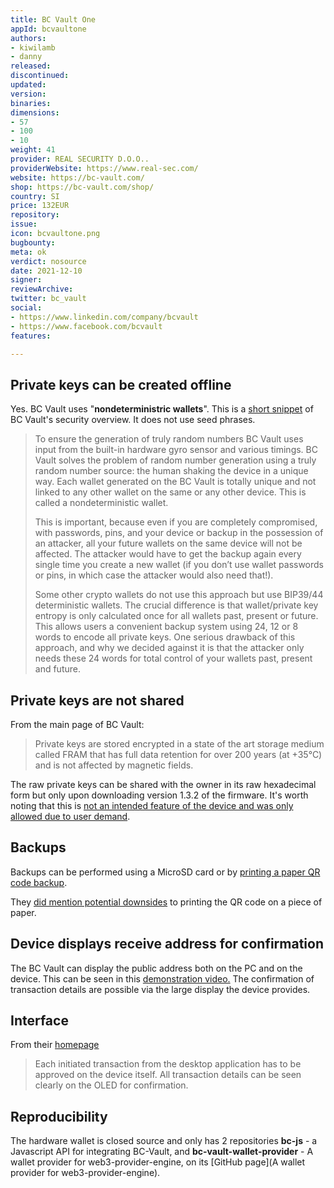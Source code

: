 ```yaml
---
title: BC Vault One
appId: bcvaultone
authors:
- kiwilamb
- danny
released: 
discontinued: 
updated: 
version: 
binaries: 
dimensions:
- 57
- 100
- 10
weight: 41
provider: REAL SECURITY D.O.O..
providerWebsite: https://www.real-sec.com/
website: https://bc-vault.com/
shop: https://bc-vault.com/shop/
country: SI
price: 132EUR
repository: 
issue: 
icon: bcvaultone.png
bugbounty: 
meta: ok
verdict: nosource
date: 2021-12-10
signer: 
reviewArchive: 
twitter: bc_vault
social:
- https://www.linkedin.com/company/bcvault
- https://www.facebook.com/bcvault
features: 

---
```


## Private keys can be created offline 

Yes. BC Vault uses "**nondeterministric wallets**". This is a [short snippet](https://bc-vault.com/2020/04/a-deep-dive-into-the-bc-vault-security-model/) of BC Vault's security overview. It does not use seed phrases.

> To ensure the generation of truly random numbers BC Vault uses input from the built-in hardware gyro sensor and various timings. BC Vault solves the problem of random number generation using a truly random number source: the human shaking the device in a unique way. Each wallet generated on the BC Vault is totally unique and not linked to any other wallet on the same or any other device. This is called a nondeterministic wallet.
>
> This is important, because even if you are completely compromised, with passwords, pins, and your device or backup in the possession of an attacker, all your future wallets on the same device will not be affected. The attacker would have to get the backup again every single time you create a new wallet (if you don’t use wallet passwords or pins, in which case the attacker would also need that!).
>
> Some other crypto wallets do not use this approach but use BIP39/44 deterministic wallets. The crucial difference is that wallet/private key entropy is only calculated once for all wallets past, present or future. This allows users a convenient backup system using 24, 12 or 8 words to encode all private keys. One serious drawback of this approach, and why we decided against it is that the attacker only needs these 24 words for total control of your wallets past, present and future.

## Private keys are not shared 

From the main page of BC Vault:

> Private keys are stored encrypted in a state of the art storage medium called FRAM that has full data retention for over 200 years (at +35°C) and is not affected by magnetic fields.

The raw private keys can be shared with the owner in its raw hexadecimal form but only upon downloading version 1.3.2 of the firmware. It's worth noting that this is [not an intended feature of the device and was only allowed due to user demand](https://support.bc-vault.com/support/solutions/articles/43000543089-can-i-reveal-raw-private-keys-of-a-wallet-on-bc-vault-). 

## Backups

Backups can be performed using a MicroSD card or by [printing a paper QR code backup](https://bcvault.freshdesk.com/support/solutions/articles/43000079901-how-do-i-backup-my-data-). 

They [did mention potential downsides](https://bcvault.freshdesk.com/support/solutions/articles/43000079935-how-can-someone-hack-my-bc-vault-how-safe-are-my-crypto-wallets-) to printing the QR code on a piece of paper.

## Device displays receive address for confirmation

The BC Vault can display the public address both on the PC and on the device. This can be seen in this [demonstration video.](https://youtu.be/eML_4ePDn5o?t=106) The confirmation of transaction details are possible via the large display the device provides. 

## Interface

From their [homepage](https://bc-vault.com/)

> Each initiated transaction from the desktop application has to be approved on the device itself. All transaction details can be seen clearly on the OLED for confirmation.

## Reproducibility

The hardware wallet is closed source and only has 2 repositories **bc-js** - a Javascript API for integrating BC-Vault, and **bc-vault-wallet-provider** - A wallet provider for web3-provider-engine, on its [GitHub page](A wallet provider for web3-provider-engine).
